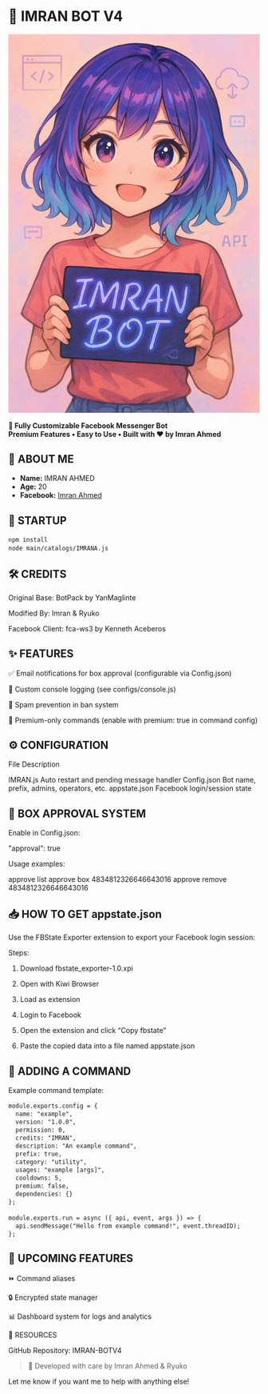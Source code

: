 # 🤖 IMRAN BOT V4

![IMRAN BOT Logo](https://raw.githubusercontent.com/MR-IMRAN-60/ImranBypass/refs/heads/main/imranbotlogo.png)

**🌟 Fully Customizable Facebook Messenger Bot**  
**Premium Features • Easy to Use • Built with ❤️ by Imran Ahmed**

## 👤 ABOUT ME

- **Name:** IMRAN AHMED  
- **Age:** 20  
- **Facebook:** [Imran Ahmed](https://www.facebook.com/Imran.Ahmed099)

## 🚀 STARTUP

```bash
npm install
node main/catalogs/IMRANA.js
```
## 🛠️ CREDITS

Original Base: BotPack by YanMaglinte

Modified By: Imran & Ryuko

Facebook Client: fca-ws3 by Kenneth Aceberos

## ✨ FEATURES

✅ Email notifications for box approval (configurable via Config.json)

🔧 Custom console logging (see configs/console.js)

🚫 Spam prevention in ban system

💎 Premium-only commands (enable with premium: true in command config)


## ⚙️ CONFIGURATION

File	Description

IMRAN.js	Auto restart and pending message handler
Config.json	Bot name, prefix, admins, operators, etc.
appstate.json	Facebook login/session state


## 🔐 BOX APPROVAL SYSTEM

Enable in Config.json:

"approval": true

Usage examples:

approve list
approve box 4834812326646643016
approve remove 4834812326646643016

## 📥 HOW TO GET appstate.json

Use the FBState Exporter extension to export your Facebook login session:

Steps:

1. Download fbstate_exporter-1.0.xpi


2. Open with Kiwi Browser


3. Load as extension


4. Login to Facebook


5. Open the extension and click “Copy fbstate”


6. Paste the copied data into a file named appstate.json



## 🧠 ADDING A COMMAND

Example command template:
```
module.exports.config = {
  name: "example",
  version: "1.0.0",
  permission: 0,
  credits: "IMRAN",
  description: "An example command",
  prefix: true,
  category: "utility",
  usages: "example [args]",
  cooldowns: 5,
  premium: false,
  dependencies: {}
};

module.exports.run = async ({ api, event, args }) => {
  api.sendMessage("Hello from example command!", event.threadID);
};
```
## 🧩 UPCOMING FEATURES

⏩ Command aliases

🔒 Encrypted state manager

📊 Dashboard system for logs and analytics


📁 RESOURCES

GitHub Repository: IMRAN-BOTV4


> 💬 Developed with care by Imran Ahmed & Ryuko



Let me know if you want me to help with anything else!


